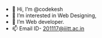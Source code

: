 - 👋 Hi, I’m @codekesh
- 👀 I’m interested in Web Designing, 
- 🌱 I’m Web developer.
- 📫 Email ID- 201117@iiitt.ac.in

<!---
codekesh/codekesh is a ✨ special ✨ repository because its `README.md` (this file) appears on your GitHub profile.
You can click the Preview link to take a look at your changes.
--->
